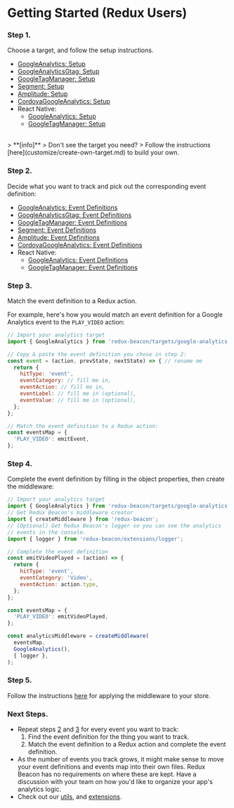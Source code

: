 # Getting Started (Redux Users)

### Step 1.
Choose a target, and follow the setup instructions.

 * [GoogleAnalytics: Setup](targets/google-analytics.md#setup)
 * [GoogleAnalyticsGtag: Setup](targets/google-analytics-gtag.md#setup)
 * [GoogleTagManager: Setup](targets/google-tag-manager.md#setup)
 * [Segment: Setup](targets/segment.md#setup)
 * [Amplitude: Setup](targets/amplitude.md#setup)
 * [CordovaGoogleAnalytics: Setup](targets/cordova-google-analytics.md#setup)
 * React Native:
   * [GoogleAnalytics: Setup](targets/react-native-google-analytics.md#setup)
   * [GoogleTagManager: Setup](targets/react-native-google-tag-manager.md#setup)

<br>
> **[info]**
> Don't see the target you need?
> Follow the instructions [here](customize/create-own-target.md) to build your own.

### Step 2.
Decide what you want to track and pick out the corresponding event definition:

 * [GoogleAnalytics: Event Definitions](targets/google-analytics.md#event-definitions)
 * [GoogleAnalyticsGtag: Event Definitions](targets/google-analytics-gtag.md#event-definitions)
 * [GoogleTagManager: Event Definitions](targets/google-tag-manager.md#event-definitions)
 * [Segment: Event Definitions](targets/segment.md#event-definitions)
 * [Amplitude: Event Definitions](targets/amplitude.md#event-definitions)
 * [CordovaGoogleAnalytics: Event Definitions](targets/cordova-google-analytics.md#event-definitions)
 * React Native:
   * [GoogleAnalytics: Event Definitions](targets/react-native-google-analytics.md#event-definitions)
   * [GoogleTagManager: Event Definitions](targets/react-native-google-tag-manager.md#event-definitions)

### Step 3.
Match the event definition to a Redux action.

For example, here's how you would match an event definition for a Google
Analytics event to the `PLAY_VIDEO` action:

```js
// Import your analytics target
import { GoogleAnalytics } from 'redux-beacon/targets/google-analytics';

// Copy & paste the event definition you chose in step 2:
const event = (action, prevState, nextState) => { // rename me
  return {
    hitType: 'event',
    eventCategory: // fill me in,
    eventAction: // fill me in,
    eventLabel: // fill me in (optional),
    eventValue: // fill me in (optional),
  };
};

// Match the event definition to a Redux action:
const eventsMap = {
  'PLAY_VIDEO': emitEvent,
};
```

### Step 4.

Complete the event definition by filling in the object properties, then create the
middleware:

```js
// Import your analytics target
import { GoogleAnalytics } from 'redux-beacon/targets/google-analytics';
// Get Redux Beacon's middleware creator
import { createMiddleware } from 'redux-beacon';
// (Optional) Get Redux Beacon's logger so you can see the analytics
// events in the console.
import { logger } from 'redux-beacon/extensions/logger';

// Complete the event definition
const emitVideoPlayed = (action) => {
  return {
    hitType: 'event',
    eventCategory: 'Video',
    eventAction: action.type,
  };
};

const eventsMap = {
  'PLAY_VIDEO': emitVideoPlayed,
};

const analyticsMiddleware = createMiddleware(
  eventsMap,
  GoogleAnalytics(),
  { logger },
);
```

### Step 5.
Follow the instructions [here](https://redux.js.org/docs/api/applyMiddleware.html) for
applying the middleware to your store.

### Next Steps.
 - Repeat steps [2](#step-2) and [3](#step-3) for every event you want to track:
   1. Find the event definition for the thing you want to track.
   2. Match the event definition to a Redux action and complete the event definition.
 - As the number of events you track grows, it might make sense to move your
   event definitions and events map into their own files. Redux Beacon has no
   requirements on where these are kept. Have a discussion with your team on how
   you'd like to organize your app's analytics logic.
 - Check out our [utils](./utils/index.md), and [extensions](./extensions/index.md).
